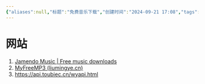 ```yaml
---
{"aliases":null,"标题":"免费音乐下载","创建时间":"2024-09-21 17:08","tags":null,"dg-publish":true,"permalink":"/5000工具/免费音乐下载/","dgPassFrontmatter":true}
---
```


# 网站
1. [Jamendo Music | Free music downloads](https://www.jamendo.com/start)
2. [MyFreeMP3 (liumingye.cn)](https://tool.liumingye.cn/music/?page=searchPage#/)
3. https://api.toubiec.cn/wyapi.html
